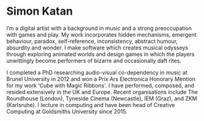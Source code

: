 # Simon Katan #

I’m a digital artist with a background in music and a strong preoccupation with games and play. My work incorporates hidden mechanisms, emergent behaviour, paradox, self-reference, inconsistency, abstract humour, absurdity and wonder. I make software which creates musical odysseys through exploring animated worlds and design games in which the players unwittingly become performers of bizarre and occasionally daft rites.

I completed a PhD researching audio-visual co-dependency in music at Brunel University in 2012 and won a Prix Ars Electronica Honorary Mention for my work ‘Cube with Magic Ribbons'. I have performed, composed, and resided extensively in the UK and Europe. Recent organisations include The Roundhouse (London), Tyneside Cinema (Newcastle), IEM (Graz), and ZKM (Karlsruhe). I lecture in computing and have been head of Creative Computing at Goldsmiths University since 2015.
